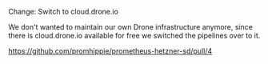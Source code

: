 Change: Switch to cloud.drone.io

We don't wanted to maintain our own Drone infrastructure anymore, since there is
cloud.drone.io available for free we switched the pipelines over to it.

https://github.com/promhippie/prometheus-hetzner-sd/pull/4
